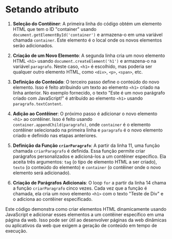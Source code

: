 # Setando atributo

1. **Seleção do Contêiner**: A primeira linha do código obtém um elemento HTML que tem o ID "container" usando `document.getElementById('container')` e armazena-o em uma variável chamada `container`. Este elemento é o local onde os novos elementos serão adicionados.

2. **Criação de um Novo Elemento**: A segunda linha cria um novo elemento HTML `<h1>` usando `document.createElement('h1')` e armazena-o na variável `paragrafo`. Neste caso, `<h1>` é escolhido, mas poderia ser qualquer outro elemento HTML, como `<div>`, `<p>`, `<span>`, etc.

3. **Definição do Conteúdo**: O terceiro passo define o conteúdo do novo elemento. Isso é feito atribuindo um texto ao elemento `<h1>` criado na linha anterior. No exemplo fornecido, o texto "Este é um novo parágrafo criado com JavaScript!" é atribuído ao elemento `<h1>` usando `paragrafo.textContent`.

4. **Adição ao Contêiner**: O próximo passo é adicionar o novo elemento `<h1>` ao contêiner. Isso é feito usando `container.appendChild(paragrafo)`, onde `container` é o elemento contêiner selecionado na primeira linha e `paragrafo` é o novo elemento criado e definido nas etapas anteriores.

5. **Definição da Função `criarParagrafo`**: A partir da linha 11, uma função chamada `criarParagrafo` é definida. Essa função permite criar parágrafos personalizados e adicioná-los a um contêiner específico. Ela aceita três argumentos: `tag` (o tipo de elemento HTML a ser criado), `texto` (o conteúdo do elemento) e `container` (o contêiner onde o novo elemento será adicionado).

6. **Criação de Parágrafos Adicionais**: O loop `for` a partir da linha 14 chama a função `criarParagrafo` cinco vezes. Cada vez que a função é chamada, ela cria um novo elemento `<h1>` com o texto "Teste de Div" e o adiciona ao contêiner especificado.

Este código demonstra como criar elementos HTML dinamicamente usando JavaScript e adicionar esses elementos a um contêiner específico em uma página da web. Isso pode ser útil ao desenvolver páginas da web dinâmicas ou aplicativos da web que exigem a geração de conteúdo em tempo de execução.